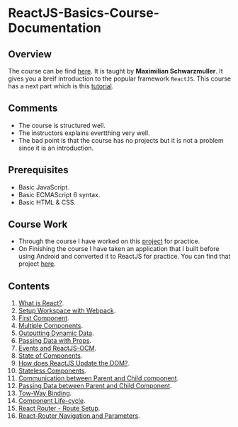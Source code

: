 # ReactJS-Basics-Course-Documentation
## Overview
The course can be find [here](https://www.youtube.com/playlist?list=PL55RiY5tL51oyA8euSROLjMFZbXaV7skS). It is taught by 
**Maximilian Schwarzmuller**. It gives you a breif introduction to the popular framework ` ReactJS `. This course has a next part
which is this [tutorial](https://github.com/hossamnasser938/ReactJS-Redux-Basics-Course-Documentation/blob/master/README.md). 
## Comments
* The course is structured well.
* The instructors explains evertthing very well.
* The bad point is that the course has no projects but it is not a problem since it is an introduction.
## Prerequisites
* Basic JavaScript.
* Basic ECMAScript 6 syntax.
* Basic HTML & CSS.
## Course Work
* Through the course I have worked on this [project](https://github.com/hossamnasser938/ReactJS-Basics-Project) for practice.
* On Finishing the course I have taken an application that I built before using Android and converted it to ReactJS for practice.
You can find that project [here](https://github.com/hossamnasser938/Miwok-App-Using-ReactJS).
## Contents
1. [What is React?](https://github.com/hossamnasser938/ReactJS-Basics-Course-Documentation/new/master?readme=1).
2. [Setup Workspace with Webpack](https://github.com/hossamnasser938/ReactJS-Basics-Course-Documentation/blob/master/Documentation%20Files/02_setup_workspace_with_webpack.md).
3. [First Component](https://github.com/hossamnasser938/ReactJS-Basics-Course-Documentation/blob/master/Documentation%20Files/03_first_component.md).
4. [Multiple Components](https://github.com/hossamnasser938/ReactJS-Basics-Course-Documentation/blob/master/Documentation%20Files/04_multiple_components.md).
5. [Outputting Dynamic Data](https://github.com/hossamnasser938/ReactJS-Basics-Course-Documentation/blob/master/Documentation%20Files/05_outputting_dynamic_data.md).
6. [Passing Data with Props](https://github.com/hossamnasser938/ReactJS-Basics-Course-Documentation/blob/master/Documentation%20Files/06_passing_data_with_props.md).
7. [Events and ReactJS-OCM](https://github.com/hossamnasser938/ReactJS-Basics-Course-Documentation/blob/master/Documentation%20Files/07_events_and_reactjs_ocm.md).
8. [State of Components](https://github.com/hossamnasser938/ReactJS-Basics-Course-Documentation/blob/master/Documentation%20Files/08_state_of_components.md).
9. [How does ReactJS Update the DOM?](https://github.com/hossamnasser938/ReactJS-Basics-Course-Documentation/blob/master/Documentation%20Files/09_how_does_react_update_dom.md).
10. [Stateless Components](https://github.com/hossamnasser938/ReactJS-Basics-Course-Documentation/blob/master/Documentation%20Files/10_stateless_components.md).
11. [Communication between Parent and Child component](https://github.com/hossamnasser938/ReactJS-Basics-Course-Documentation/blob/master/Documentation%20Files/11_communication_between_parent_and_child_component.md).
12. [Passing Data between Parent and Child Component](https://github.com/hossamnasser938/ReactJS-Basics-Course-Documentation/blob/master/Documentation%20Files/12_passing_data_between_parent_and_child_component.md).
13. [Tow-Way Binding](https://github.com/hossamnasser938/ReactJS-Basics-Course-Documentation/blob/master/Documentation%20Files/13_two_way_binding.md).
14. [Component Life-cycle](https://github.com/hossamnasser938/ReactJS-Basics-Course-Documentation/blob/master/Documentation%20Files/14_component_life_cycle.md).
15. [React Router - Route Setup](https://github.com/hossamnasser938/ReactJS-Basics-Course-Documentation/blob/master/Documentation%20Files/15_react_router_route_setup.md).
16. [React-Router Navigation and Parameters](https://github.com/hossamnasser938/ReactJS-Basics-Course-Documentation/blob/master/Documentation%20Files/16_react__router_navigation_and_parameters.md).
